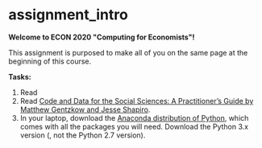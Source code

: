 # assignment_intro
**Welcome to ECON 2020 "Computing for Economists"!**

This assignment is purposed to make all of you on the same page at the beginning of this course. 

**Tasks:**
1. Read 
1. Read [Code and Data for the Social Sciences: A Practitioner’s Guide by Matthew Gentzkow and Jesse Shapiro](https://www.brown.edu/Research/Shapiro/pdfs/CodeAndData.pdf).
2. In your laptop, download the [Anaconda distribution of Python](https://www.anaconda.com/distribution/), which comes with all the packages you will need. Download the Python 3.x version (, not the Python 2.7 version).


